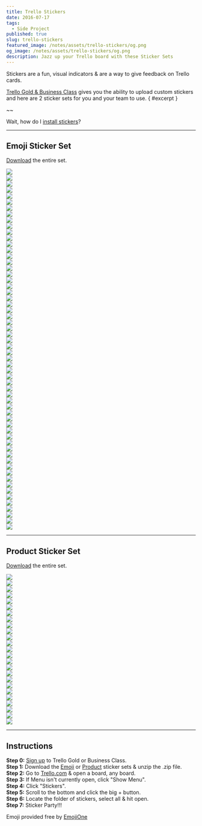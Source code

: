 ```yaml
---
title: Trello Stickers
date: 2016-07-17
tags:
  - Side Project
published: true
slug: trello-stickers
featured_image: /notes/assets/trello-stickers/og.png
og_image: /notes/assets/trello-stickers/og.png
description: Jazz up your Trello board with these Sticker Sets
---
```


Stickers are a fun, visual indicators & are a way to give feedback on Trello cards.

[Trello Gold & Business Class](https://trello.com/brodymaclean/recommend) gives you the ability to upload custom stickers and here are 2 sticker sets for you and your team to use. { #excerpt }

~~

Wait, how do I [install stickers](#instructions)?

---

## Emoji Sticker Set

[Download](https://github.com/brody/trello-stickers/raw/master/emoji/emoji%20stickers.zip) the entire set.

<div class="flex flex-wrap">
    <div class="w-1/5 md:w-1/6 fl p-2 md:p-4"><img class="mv2" src="https://raw.githubusercontent.com/brody/trello-stickers/master/emoji/money mouth.png"></div>
    <div class="w-1/5 md:w-1/6 fl p-2 md:p-4"><img class="mv2" src="https://raw.githubusercontent.com/brody/trello-stickers/master/emoji/nerd.png"></div>
    <div class="w-1/5 md:w-1/6 fl p-2 md:p-4"><img class="mv2" src="https://raw.githubusercontent.com/brody/trello-stickers/master/emoji/grinning face with smiling eyes.png"></div>
    <div class="w-1/5 md:w-1/6 fl p-2 md:p-4"><img class="mv2" src="https://raw.githubusercontent.com/brody/trello-stickers/master/emoji/astonished face.png"></div>
    <div class="w-1/5 md:w-1/6 fl p-2 md:p-4"><img class="mv2" src="https://raw.githubusercontent.com/brody/trello-stickers/master/emoji/face savouring delicious food.png"></div>
    <div class="w-1/5 md:w-1/6 fl p-2 md:p-4"><img class="mv2" src="https://raw.githubusercontent.com/brody/trello-stickers/master/emoji/face with stuck-out tongue and winking eye.png"></div>
    <div class="w-1/5 md:w-1/6 fl p-2 md:p-4"><img class="mv2" src="https://raw.githubusercontent.com/brody/trello-stickers/master/emoji/smiling face with heart-shaped eyes.png"></div>
    <div class="w-1/5 md:w-1/6 fl p-2 md:p-4"><img class="mv2" src="https://raw.githubusercontent.com/brody/trello-stickers/master/emoji/white frowning face.png"></div>
    <div class="w-1/5 md:w-1/6 fl p-2 md:p-4"><img class="mv2" src="https://raw.githubusercontent.com/brody/trello-stickers/master/emoji/thinking face.png"></div>
    <div class="w-1/5 md:w-1/6 fl p-2 md:p-4"><img class="mv2" src="https://raw.githubusercontent.com/brody/trello-stickers/master/emoji/dizzy face.png"></div>
    <div class="w-1/5 md:w-1/6 fl p-2 md:p-4"><img class="mv2" src="https://raw.githubusercontent.com/brody/trello-stickers/master/emoji/rolling on the floor laughing.png"></div>
    <div class="w-1/5 md:w-1/6 fl p-2 md:p-4"><img class="mv2" src="https://raw.githubusercontent.com/brody/trello-stickers/master/emoji/face with thermometer.png"></div>
    <div class="w-1/5 md:w-1/6 fl p-2 md:p-4"><img class="mv2" src="https://raw.githubusercontent.com/brody/trello-stickers/master/emoji/face with head-bandage.png"></div>
    <div class="w-1/5 md:w-1/6 fl p-2 md:p-4"><img class="mv2" src="https://raw.githubusercontent.com/brody/trello-stickers/master/emoji/grinning face.png"></div>
    <div class="w-1/5 md:w-1/6 fl p-2 md:p-4"><img class="mv2" src="https://raw.githubusercontent.com/brody/trello-stickers/master/emoji/face palm.png"></div>
    <div class="w-1/5 md:w-1/6 fl p-2 md:p-4"><img class="mv2" src="https://raw.githubusercontent.com/brody/trello-stickers/master/emoji/sign of the horns.png"></div>
    <div class="w-1/5 md:w-1/6 fl p-2 md:p-4"><img class="mv2" src="https://raw.githubusercontent.com/brody/trello-stickers/master/emoji/clapping hands sign.png"></div>
    <div class="w-1/5 md:w-1/6 fl p-2 md:p-4"><img class="mv2" src="https://raw.githubusercontent.com/brody/trello-stickers/master/emoji/thumbs down sign.png"></div>
    <div class="w-1/5 md:w-1/6 fl p-2 md:p-4"><img class="mv2" src="https://raw.githubusercontent.com/brody/trello-stickers/master/emoji/thumbs up sign.png"></div>
    <div class="w-1/5 md:w-1/6 fl p-2 md:p-4"><img class="mv2" src="https://raw.githubusercontent.com/brody/trello-stickers/master/emoji/victory hand.png"></div>
    <div class="w-1/5 md:w-1/6 fl p-2 md:p-4"><img class="mv2" src="https://raw.githubusercontent.com/brody/trello-stickers/master/emoji/ok hand sign.png"></div>
    <div class="w-1/5 md:w-1/6 fl p-2 md:p-4"><img class="mv2" src="https://raw.githubusercontent.com/brody/trello-stickers/master/emoji/father christmas.png"></div>
    <div class="w-1/5 md:w-1/6 fl p-2 md:p-4"><img class="mv2" src="https://raw.githubusercontent.com/brody/trello-stickers/master/emoji/pouting face.png"></div>
    <div class="w-1/5 md:w-1/6 fl p-2 md:p-4"><img class="mv2" src="https://raw.githubusercontent.com/brody/trello-stickers/master/emoji/smiling face with horns.png"></div>
    <div class="w-1/5 md:w-1/6 fl p-2 md:p-4"><img class="mv2" src="https://raw.githubusercontent.com/brody/trello-stickers/master/emoji/reversed hand with middle finger extended.png"></div>
    <div class="w-1/5 md:w-1/6 fl p-2 md:p-4"><img class="mv2" src="https://raw.githubusercontent.com/brody/trello-stickers/master/emoji/construction worker.png"></div>
    <div class="w-1/5 md:w-1/6 fl p-2 md:p-4"><img class="mv2" src="https://raw.githubusercontent.com/brody/trello-stickers/master/emoji/monkey face.png"></div>
    <div class="w-1/5 md:w-1/6 fl p-2 md:p-4"><img class="mv2" src="https://raw.githubusercontent.com/brody/trello-stickers/master/emoji/hear-no-evil monkey.png"></div>
    <div class="w-1/5 md:w-1/6 fl p-2 md:p-4"><img class="mv2" src="https://raw.githubusercontent.com/brody/trello-stickers/master/emoji/see-no-evil monkey.png"></div>
    <div class="w-1/5 md:w-1/6 fl p-2 md:p-4"><img class="mv2" src="https://raw.githubusercontent.com/brody/trello-stickers/master/emoji/speak-no-evil monkey.png"></div>
    <div class="w-1/5 md:w-1/6 fl p-2 md:p-4"><img class="mv2" src="https://raw.githubusercontent.com/brody/trello-stickers/master/emoji/dog.png"></div>
    <div class="w-1/5 md:w-1/6 fl p-2 md:p-4"><img class="mv2" src="https://raw.githubusercontent.com/brody/trello-stickers/master/emoji/dog face.png"></div>
    <div class="w-1/5 md:w-1/6 fl p-2 md:p-4"><img class="mv2" src="https://raw.githubusercontent.com/brody/trello-stickers/master/emoji/grinning cat face with smiling eyes.png"></div>
    <div class="w-1/5 md:w-1/6 fl p-2 md:p-4"><img class="mv2" src="https://raw.githubusercontent.com/brody/trello-stickers/master/emoji/cat face with tears of joy.png"></div>
    <div class="w-1/5 md:w-1/6 fl p-2 md:p-4"><img class="mv2" src="https://raw.githubusercontent.com/brody/trello-stickers/master/emoji/weary cat face.png"></div>
    <div class="w-1/5 md:w-1/6 fl p-2 md:p-4"><img class="mv2" src="https://raw.githubusercontent.com/brody/trello-stickers/master/emoji/bird.png"></div>
    <div class="w-1/5 md:w-1/6 fl p-2 md:p-4"><img class="mv2" src="https://raw.githubusercontent.com/brody/trello-stickers/master/emoji/poop.png"></div>
    <div class="w-1/5 md:w-1/6 fl p-2 md:p-4"><img class="mv2" src="https://raw.githubusercontent.com/brody/trello-stickers/master/emoji/fire.png"></div>
    <div class="w-1/5 md:w-1/6 fl p-2 md:p-4"><img class="mv2" src="https://raw.githubusercontent.com/brody/trello-stickers/master/emoji/party popper.png"></div>
    <div class="w-1/5 md:w-1/6 fl p-2 md:p-4"><img class="mv2" src="https://raw.githubusercontent.com/brody/trello-stickers/master/emoji/gift.png"></div>
    <div class="w-1/5 md:w-1/6 fl p-2 md:p-4"><img class="mv2" src="https://raw.githubusercontent.com/brody/trello-stickers/master/emoji/high voltage sign.png"></div>
    <div class="w-1/5 md:w-1/6 fl p-2 md:p-4"><img class="mv2" src="https://raw.githubusercontent.com/brody/trello-stickers/master/emoji/eggplant.png"></div>
    <div class="w-1/5 md:w-1/6 fl p-2 md:p-4"><img class="mv2" src="https://raw.githubusercontent.com/brody/trello-stickers/master/emoji/cake.png"></div>
    <div class="w-1/5 md:w-1/6 fl p-2 md:p-4"><img class="mv2" src="https://raw.githubusercontent.com/brody/trello-stickers/master/emoji/pencil.png"></div>
    <div class="w-1/5 md:w-1/6 fl p-2 md:p-4"><img class="mv2" src="https://raw.githubusercontent.com/brody/trello-stickers/master/emoji/collision symbol.png"></div>
    <div class="w-1/5 md:w-1/6 fl p-2 md:p-4"><img class="mv2" src="https://raw.githubusercontent.com/brody/trello-stickers/master/emoji/warning sign.png"></div>
    <div class="w-1/5 md:w-1/6 fl p-2 md:p-4"><img class="mv2" src="https://raw.githubusercontent.com/brody/trello-stickers/master/emoji/star.png"></div>
    <div class="w-1/5 md:w-1/6 fl p-2 md:p-4"><img class="mv2" src="https://raw.githubusercontent.com/brody/trello-stickers/master/emoji/email.png"></div>
    <div class="w-1/5 md:w-1/6 fl p-2 md:p-4"><img class="mv2" src="https://raw.githubusercontent.com/brody/trello-stickers/master/emoji/rocket.png"></div>
    <div class="w-1/5 md:w-1/6 fl p-2 md:p-4"><img class="mv2" src="https://raw.githubusercontent.com/brody/trello-stickers/master/emoji/balloon.png"></div>
    <div class="w-1/5 md:w-1/6 fl p-2 md:p-4"><img class="mv2" src="https://raw.githubusercontent.com/brody/trello-stickers/master/emoji/money with wings.png"></div>
    <div class="w-1/5 md:w-1/6 fl p-2 md:p-4"><img class="mv2" src="https://raw.githubusercontent.com/brody/trello-stickers/master/emoji/banknote with dollar sign.png"></div>
    <div class="w-1/5 md:w-1/6 fl p-2 md:p-4"><img class="mv2" src="https://raw.githubusercontent.com/brody/trello-stickers/master/emoji/heavy exclamation mark symbol.png"></div>
    <div class="w-1/5 md:w-1/6 fl p-2 md:p-4"><img class="mv2" src="https://raw.githubusercontent.com/brody/trello-stickers/master/emoji/white heavy check mark.png"></div>
    <div class="w-1/5 md:w-1/6 fl p-2 md:p-4"><img class="mv2" src="https://raw.githubusercontent.com/brody/trello-stickers/master/emoji/negative squared cross mark.png"></div>
    <div class="w-1/5 md:w-1/6 fl p-2 md:p-4"><img class="mv2" src="https://raw.githubusercontent.com/brody/trello-stickers/master/emoji/double exclamation mark.png"></div>
    <div class="w-1/5 md:w-1/6 fl p-2 md:p-4"><img class="mv2" src="https://raw.githubusercontent.com/brody/trello-stickers/master/emoji/no entry sign.png"></div>
    <div class="w-1/5 md:w-1/6 fl p-2 md:p-4"><img class="mv2" src="https://raw.githubusercontent.com/brody/trello-stickers/master/emoji/black question mark ornament.png"></div>
    <div class="w-1/5 md:w-1/6 fl p-2 md:p-4"><img class="mv2" src="https://raw.githubusercontent.com/brody/trello-stickers/master/emoji/100.png"></div>
    <div class="w-1/5 md:w-1/6 fl p-2 md:p-4"><img class="mv2" src="https://raw.githubusercontent.com/brody/trello-stickers/master/emoji/heavy black heart.png"></div>
</div>

---

## Product Sticker Set

[Download](https://github.com/brody/trello-stickers/raw/master/product/product%20stickers.zip) the entire set.

<div class="flex flex-wrap">
    <div class="w-1/5 md:w-1/6 fl p-2 md:p-4"><img class="mv2" src="https://raw.githubusercontent.com/brody/trello-stickers/master/product/facebook.png"></div>
    <div class="w-1/5 md:w-1/6 fl p-2 md:p-4"><img class="mv2" src="https://raw.githubusercontent.com/brody/trello-stickers/master/product/snapchat.png"></div>
    <div class="w-1/5 md:w-1/6 fl p-2 md:p-4"><img class="mv2" src="https://raw.githubusercontent.com/brody/trello-stickers/master/product/instagram.png"></div>
    <div class="w-1/5 md:w-1/6 fl p-2 md:p-4"><img class="mv2" src="https://raw.githubusercontent.com/brody/trello-stickers/master/product/linkedin.png"></div>
    <div class="w-1/5 md:w-1/6 fl p-2 md:p-4"><img class="mv2" src="https://raw.githubusercontent.com/brody/trello-stickers/master/product/youtube.png"></div>
    <div class="w-1/5 md:w-1/6 fl p-2 md:p-4"><img class="mv2" src="https://raw.githubusercontent.com/brody/trello-stickers/master/product/twitter.png"></div>
    <div class="w-1/5 md:w-1/6 fl p-2 md:p-4"><img class="mv2" src="https://raw.githubusercontent.com/brody/trello-stickers/master/product/tumblr.png"></div>
    <div class="w-1/5 md:w-1/6 fl p-2 md:p-4"><img class="mv2" src="https://raw.githubusercontent.com/brody/trello-stickers/master/product/dropbox.png"></div>
    <div class="w-1/5 md:w-1/6 fl p-2 md:p-4"><img class="mv2" src="https://raw.githubusercontent.com/brody/trello-stickers/master/product/buffer.png"></div>
    <div class="w-1/5 md:w-1/6 fl p-2 md:p-4"><img class="mv2" src="https://raw.githubusercontent.com/brody/trello-stickers/master/product/whatsapp.png"></div>
    <div class="w-1/5 md:w-1/6 fl p-2 md:p-4"><img class="mv2" src="https://raw.githubusercontent.com/brody/trello-stickers/master/product/vimeo.png"></div>
    <div class="w-1/5 md:w-1/6 fl p-2 md:p-4"><img class="mv2" src="https://raw.githubusercontent.com/brody/trello-stickers/master/product/skype.png"></div>
    <div class="w-1/5 md:w-1/6 fl p-2 md:p-4"><img class="mv2" src="https://raw.githubusercontent.com/brody/trello-stickers/master/product/pinterest.png"></div>
    <div class="w-1/5 md:w-1/6 fl p-2 md:p-4"><img class="mv2" src="https://raw.githubusercontent.com/brody/trello-stickers/master/product/reddit.png"></div>
    <div class="w-1/5 md:w-1/6 fl p-2 md:p-4"><img class="mv2" src="https://raw.githubusercontent.com/brody/trello-stickers/master/product/dribbble.png"></div>
    <div class="w-1/5 md:w-1/6 fl p-2 md:p-4"><img class="mv2" src="https://raw.githubusercontent.com/brody/trello-stickers/master/product/wordpress.png"></div>
    <div class="w-1/5 md:w-1/6 fl p-2 md:p-4"><img class="mv2" src="https://raw.githubusercontent.com/brody/trello-stickers/master/product/twitch.png"></div>
    <div class="w-1/5 md:w-1/6 fl p-2 md:p-4"><img class="mv2" src="https://raw.githubusercontent.com/brody/trello-stickers/master/product/octocat.png"></div>
    <div class="w-1/5 md:w-1/6 fl p-2 md:p-4"><img class="mv2" src="https://raw.githubusercontent.com/brody/trello-stickers/master/product/github.png"></div>
    <div class="w-1/5 md:w-1/6 fl p-2 md:p-4"><img class="mv2" src="https://raw.githubusercontent.com/brody/trello-stickers/master/product/html5.png"></div>
    <div class="w-1/5 md:w-1/6 fl p-2 md:p-4"><img class="mv2" src="https://raw.githubusercontent.com/brody/trello-stickers/master/product/css3.png"></div>
    <div class="w-1/5 md:w-1/6 fl p-2 md:p-4"><img class="mv2" src="https://raw.githubusercontent.com/brody/trello-stickers/master/product/javascript.png"></div>
    <div class="w-1/5 md:w-1/6 fl p-2 md:p-4"><img class="mv2" src="https://raw.githubusercontent.com/brody/trello-stickers/master/product/linux.png"></div>
    <div class="w-1/5 md:w-1/6 fl p-2 md:p-4"><img class="mv2" src="https://raw.githubusercontent.com/brody/trello-stickers/master/product/apple.png"></div>
    <div class="w-1/5 md:w-1/6 fl p-2 md:p-4 cf"><img class="mv2" src="https://raw.githubusercontent.com/brody/trello-stickers/master/product/android.png"></div>
</div>

---

## Instructions

**Step 0:** [Sign up](https://trello.com/brodymaclean/recommend) to Trello Gold or Business Class.  
**Step 1:** Download the [Emoji](https://github.com/brody/trello-stickers/raw/master/emoji/emoji%20stickers.zip) or [Product](https://github.com/brody/trello-stickers/raw/master/product/product%20stickers.zip) sticker sets & unzip the .zip file.  
**Step 2:** Go to [Trello.com](https://trello.com/) & open a board, any board.  
**Step 3:** If Menu isn't currently open, click "Show Menu".  
**Step 4:** Click "Stickers".  
**Step 5:** Scroll to the bottom and click the big + button.  
**Step 6:** Locate the folder of stickers, select all & hit open.  
**Step 7:** Sticker Party!!!

Emoji provided free by [EmojiOne](http://emojione.com/)
